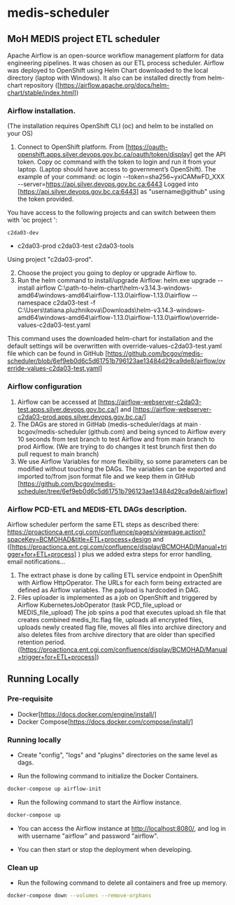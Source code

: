 # medis-scheduler
## MoH MEDIS project ETL scheduler


Apache Airflow is an open-source workflow management platform for data engineering pipelines. It was chosen as our ETL process scheduler. 
Airflow was deployed to OpenShift using Helm Chart downloaded to the local directory (laptop with Windows). It also can be installed directly from helm-chart repository ([https://airflow.apache.org/docs/helm-chart/stable/index.html])
### Airflow installation.
(The installation requires OpenShift CLI (oc) and helm to be installed on your OS)
1.	Connect to OpenShift platform.
From [https://oauth-openshift.apps.silver.devops.gov.bc.ca/oauth/token/display] get the API token.
Copy oc command with the token to login and run it from your laptop. (Laptop should have access to government’s OpenShift).
The example of your command:
oc login --token=sha256~yxiCAMwFD_XXX --server=https://api.silver.devops.gov.bc.ca:6443
Logged into [https://api.silver.devops.gov.bc.ca:6443] as "username@github" using the token provided.

You have access to the following projects and can switch between them with 'oc project <projectname>':

    c2da03-dev
  * c2da03-prod
    c2da03-test
    c2da03-tools

Using project "c2da03-prod".

2.	Choose the project you going to deploy or upgrade Airflow to.
3.	Run the helm command to install/upgrade Airflow:
helm.exe upgrade --install airflow C:\path-to-helm-chart\helm-v3.14.3-windows-amd64\windows-amd64\airflow-1.13.0\airflow-1.13.0\airflow --namespace c2da03-test -f C:\Users\tatiana.pluzhnikova\Downloads\helm-v3.14.3-windows-amd64\windows-amd64\airflow-1.13.0\airflow-1.13.0\airflow\override-values-c2da03-test.yaml

This command uses the downloaded helm-chart for installation and the default settings will be overwritten with override-values-c2da03-test.yaml file which can be found in GitHub [https://github.com/bcgov/medis-scheduler/blob/6ef9eb0d6c5d61751b796123ae13484d29ca9de8/airflow/override-values-c2da03-test.yaml]


### Airflow configuration
1.	Airflow can be accessed at [https://airflow-webserver-c2da03-test.apps.silver.devops.gov.bc.ca/] and [https://airflow-webserver-c2da03-prod.apps.silver.devops.gov.bc.ca/]  
2.	The DAGs are stored in GitHab  (medis-scheduler/dags at main · bcgov/medis-scheduler (github.com) and being synced to Airflow every 10 seconds from test branch to test Airflow and from main branch to prod Airflow. 
(We are trying to do changes it test brunch first then do pull request to main branch)
3.	We use Airflow Variables for more flexibility, so some parameters can be modified without touching the DAGs. The variables can be exported and imported to/from json format file and we keep them in GitHub [https://github.com/bcgov/medis-scheduler/tree/6ef9eb0d6c5d61751b796123ae13484d29ca9de8/airflow]

### Airflow PCD-ETL and MEDIS-ETL DAGs description.
Airflow scheduler perform the same ETL steps as described there: https://proactionca.ent.cgi.com/confluence/pages/viewpage.action?spaceKey=BCMOHAD&title=ETL+process+design and ([https://proactionca.ent.cgi.com/confluence/display/BCMOHAD/Manual+trigger+for+ETL+process] ) plus we added extra steps for error handling, email notifications…
1.	The extract phase is done by calling ETL service endpoint in OpenShift with Airflow HttpOperator. The URLs for each form being extracted are defined as Airflow variables. The payload is hardcoded in DAG.
2.	Files uploader is implemented as a job on OpenShift and triggered by Airflow KubernetesJobOperator (task PCD_file_upload or MEDIS_file_upload) 
The job spins a pod that executes upload.sh file that creates combined medis_ltc.flag file, uploads all encrypted files, uploads newly created flag file, moves all files into archive directory and also deletes files from archive directory that are older than specified retention period. ([https://proactionca.ent.cgi.com/confluence/display/BCMOHAD/Manual+trigger+for+ETL+process])




## Running Locally

### Pre-requisite

- Docker[https://docs.docker.com/engine/install/]
- Docker Compose[https://docs.docker.com/compose/install/]

### Running locally

- Create "config", "logs" and "plugins" directories on the same level as dags.

- Run the following command to initialize the Docker Containers.

```bash
docker-compose up airflow-init
```

- Run the following command to start the Airflow instance.

```bash
docker-compose up
```

- You can access the Airflow instance at [http://localhost:8080/](http://localhost:8080/), and log in with username "airflow" and password "airflow".

- You can then start or stop the deployment when developing.

### Clean up

- Run the following command to delete all containers and free up memory.

```bash
docker-compose down --volumes --remove-orphans
```